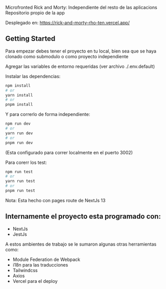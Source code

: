 Microfronted Rick and Morty:
Independiente del resto de las aplicacions
Repositorio propio de la app

Desplegado en: https://rick-and-morty-rho-ten.vercel.app/
## Getting Started
Para empezar debes tener el proyecto en tu local, bien sea que se haya clonado como submodulo o como proyecto independiente

Agregar las variables de entorno requeridas (ver archivo ./.env.default)

Instalar las dependencias:
```bash
npm install
# or
yarn install
# or
pnpm install
```

Y para correrlo de forma independiente:
```bash
npm run dev
# or
yarn run dev
# or
pnpm run dev
```

(Esta configurado para correr localmente en el puerto 3002)

Para corerr los test:
```bash
npm run test
# or
yarn run test
# or
pnpm run test
```

Nota: Esta hecho con pages route de NextJs 13

## Internamente el proyecto esta programado con:
- NextJs
- JestJs

A estos ambientes de trabajo se le sumaron algunas otras herramientas como:
- Module Federation de Webpack
- i18n para las traducciones
- Tailwindcss
- Axios
- Vercel para el deploy
